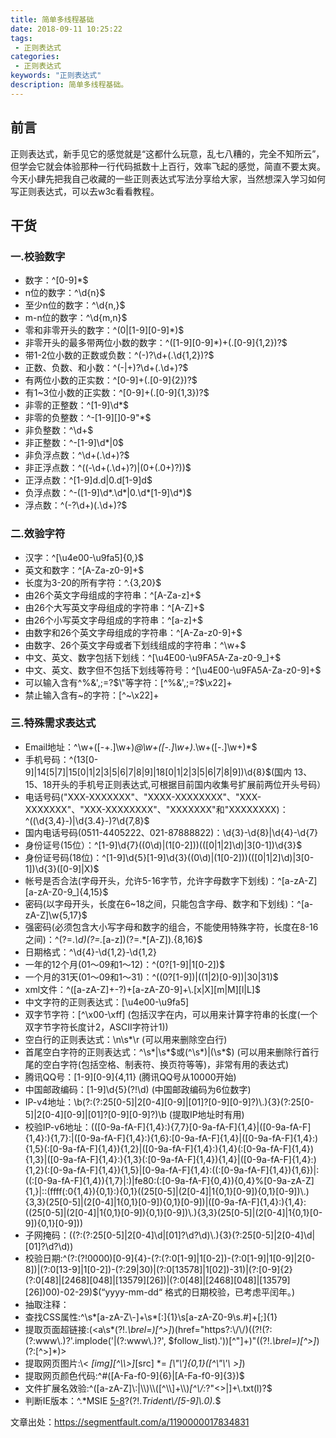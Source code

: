 ```yaml
---
title: 简单多线程基础
date: 2018-09-11 10:25:22
tags: 
 - 正则表达式
categories: 
 - 正则表达式
keywords: "正则表达式"
description: 简单多线程基础。
---
```

## 前言
正则表达式，新手见它的感觉就是“这都什么玩意，乱七八糟的，完全不知所云”，但学会它就会体验那种一行代码抵数十上百行，效率飞起的感觉，简直不要太爽。今天小肆先把我自己收藏的一些正则表达式写法分享给大家，当然想深入学习如何写正则表达式，可以去w3c看看教程。

## 干货
### 一.校验数字
- 数字：^[0-9]*$
- n位的数字：^\d{n}$
- 至少n位的数字：^\d{n,}$
- m-n位的数字：^\d{m,n}$
- 零和非零开头的数字：^(0|[1-9][0-9]*)$
- 非零开头的最多带两位小数的数字：^([1-9][0-9]*)+(.[0-9]{1,2})?$
- 带1-2位小数的正数或负数：^(\-)?\d+(\.\d{1,2})?$
- 正数、负数、和小数：^(\-|\+)?\d+(\.\d+)?$
- 有两位小数的正实数：^[0-9]+(.[0-9]{2})?$
- 有1~3位小数的正实数：^[0-9]+(.[0-9]{1,3})?$
- 非零的正整数：^[1-9]\d*$
- 非零的负整数：^\-[1-9][]0-9"*$
- 非负整数：^\d+$
- 非正整数：^-[1-9]\d*|0$
- 非负浮点数：^\d+(\.\d+)?$
- 非正浮点数：^((-\d+(\.\d+)?)|(0+(\.0+)?))$
- 正浮点数：^[1-9]d.d|0.d[1-9]d$
- 负浮点数：^-([1-9]\d*\.\d*|0\.\d*[1-9]\d*)$
- 浮点数：^(-?\d+)(\.\d+)?$

### 二.效验字符
- 汉字：^[\u4e00-\u9fa5]{0,}$
- 英文和数字：^[A-Za-z0-9]+$
- 长度为3-20的所有字符：^.{3,20}$
- 由26个英文字母组成的字符串：^[A-Za-z]+$
- 由26个大写英文字母组成的字符串：^[A-Z]+$
- 由26个小写英文字母组成的字符串：^[a-z]+$
- 由数字和26个英文字母组成的字符串：^[A-Za-z0-9]+$
- 由数字、26个英文字母或者下划线组成的字符串：^\w+$
- 中文、英文、数字包括下划线：^[\u4E00-\u9FA5A-Za-z0-9_]+$
- 中文、英文、数字但不包括下划线等符号：^[\u4E00-\u9FA5A-Za-z0-9]+$
- 可以输入含有^%&',;=?$\"等字符：[^%&',;=?$\x22]+
- 禁止输入含有~的字符：[^~\x22]+

### 三.特殊需求表达式
- Email地址：^\w+([-+.]\w+)*@\w+([-.]\w+)*\.\w+([-.]\w+)*$
- 手机号码：^(13[0-9]|14[5|7]|15[0|1|2|3|5|6|7|8|9]|18[0|1|2|3|5|6|7|8|9])\\d{8}$(国内 13、15、18开头的手机号正则表达式,可根据目前国内收集号扩展前两位开头号码）
- 电话号码("XXX-XXXXXXX"、"XXXX-XXXXXXXX"、"XXX-XXXXXXX"、"XXX-XXXXXXXX"、"XXXXXXX"和"XXXXXXXX)：^(\(\d{3,4}-)|\d{3.4}-)?\d{7,8}$
- 国内电话号码(0511-4405222、021-87888822)：\d{3}-\d{8}|\d{4}-\d{7}
- 身份证号(15位）：^[1-9]\\d{7}((0\\d)|(1[0-2]))(([0|1|2]\\d)|3[0-1])\\d{3}$
- 身份证号码(18位)：^[1-9]\\d{5}[1-9]\\d{3}((0\\d)|(1[0-2]))(([0|1|2]\\d)|3[0-1])\\d{3}([0-9]|X)$
- 帐号是否合法(字母开头，允许5-16字节，允许字母数字下划线)：^[a-zA-Z][a-zA-Z0-9_]{4,15}$
- 密码(以字母开头，长度在6~18之间，只能包含字母、数字和下划线)：^[a-zA-Z]\w{5,17}$
- 强密码(必须包含大小写字母和数字的组合，不能使用特殊字符，长度在8-16之间)：^(?=.*\d)(?=.*[a-z])(?=.*[A-Z]).{8,16}$
- 日期格式：^\d{4}-\d{1,2}-\d{1,2}
- 一年的12个月(01～09和1～12)：^(0?[1-9]|1[0-2])$
- 一个月的31天(01～09和1～31)：^((0?[1-9])|((1|2)[0-9])|30|31)$
- xml文件：^([a-zA-Z]+-?)+[a-zA-Z0-9]+\\.[x|X][m|M][l|L]$
- 中文字符的正则表达式：[\u4e00-\u9fa5]
- 双字节字符：[^\x00-\xff] (包括汉字在内，可以用来计算字符串的长度(一个双字节字符长度计2，ASCII字符计1))
- 空白行的正则表达式：\n\s*\r (可以用来删除空白行)
- 首尾空白字符的正则表达式：^\s*|\s*$或(^\s*)|(\s*$) (可以用来删除行首行尾的空白字符(包括空格、制表符、换页符等等)，非常有用的表达式)
- 腾讯QQ号：[1-9][0-9]{4,11} (腾讯QQ号从10000开始)
- 中国邮政编码：[1-9]\d{5}(?!\d) (中国邮政编码为6位数字)
- IP-v4地址：\\b(?:(?:25[0-5]|2[0-4][0-9]|[01]?[0-9][0-9]?)\\.){3}(?:25[0-5]|2[0-4][0-9]|[01]?[0-9][0-9]?)\\b (提取IP地址时有用)
- 校验IP-v6地址：(([0-9a-fA-F]{1,4}:){7,7}[0-9a-fA-F]{1,4}|([0-9a-fA-F]{1,4}:){1,7}:|([0-9a-fA-F]{1,4}:){1,6}:[0-9a-fA-F]{1,4}|([0-9a-fA-F]{1,4}:){1,5}(:[0-9a-fA-F]{1,4}){1,2}|([0-9a-fA-F]{1,4}:){1,4}(:[0-9a-fA-F]{1,4}){1,3}|([0-9a-fA-F]{1,4}:){1,3}(:[0-9a-fA-F]{1,4}){1,4}|([0-9a-fA-F]{1,4}:){1,2}(:[0-9a-fA-F]{1,4}){1,5}|[0-9a-fA-F]{1,4}:((:[0-9a-fA-F]{1,4}){1,6})|:((:[0-9a-fA-F]{1,4}){1,7}|:)|fe80:(:[0-9a-fA-F]{0,4}){0,4}%[0-9a-zA-Z]{1,}|::(ffff(:0{1,4}){0,1}:){0,1}((25[0-5]|(2[0-4]|1{0,1}[0-9]){0,1}[0-9])\\.){3,3}(25[0-5]|(2[0-4]|1{0,1}[0-9]){0,1}[0-9])|([0-9a-fA-F]{1,4}:){1,4}:((25[0-5]|(2[0-4]|1{0,1}[0-9]){0,1}[0-9])\\.){3,3}(25[0-5]|(2[0-4]|1{0,1}[0-9]){0,1}[0-9]))
- 子网掩码：((?:(?:25[0-5]|2[0-4]\\d|[01]?\\d?\\d)\\.){3}(?:25[0-5]|2[0-4]\\d|[01]?\\d?\\d))
- 校验日期:^(?:(?!0000)[0-9]{4}-(?:(?:0[1-9]|1[0-2])-(?:0[1-9]|1[0-9]|2[0-8])|(?:0[13-9]|1[0-2])-(?:29|30)|(?:0[13578]|1[02])-31)|(?:[0-9]{2}(?:0[48]|[2468][048]|[13579][26])|(?:0[48]|[2468][048]|[13579][26])00)-02-29)$(“yyyy-mm-dd“ 格式的日期校验，已考虑平闰年。)
- 抽取注释：<!--(.*?)-->
- 查找CSS属性:^\\s*[a-zA-Z\\-]+\\s*[:]{1}\\s[a-zA-Z0-9\\s.#]+[;]{1}
- 提取页面超链接:(<a\\s*(?!.*\\brel=)[^>]*)(href="https?:\\/\\/)((?!(?:(?:www\\.)?'.implode('|(?:www\\.)?', $follow_list).'))[^"]+)"((?!.*\\brel=)[^>]*)(?:[^>]*)>
- 提取网页图片:\\< *[img][^\\\\>]*[src] *= *[\\"\\']{0,1}([^\\"\\'\\ >]*)
- 提取网页颜色代码:^#([A-Fa-f0-9]{6}|[A-Fa-f0-9]{3})$
- 文件扩展名效验:^([a-zA-Z]\\:|\\\\)\\\\([^\\\\]+\\\\)*[^\\/:*?"<>|]+\\.txt(l)?$
- 判断IE版本：^.*MSIE [5-8](?:\\.[0-9]+)?(?!.*Trident\\/[5-9]\\.0).*$

文章出处：https://segmentfault.com/a/1190000017834831